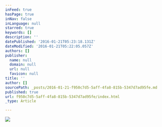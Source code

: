 ```yaml
---
inFeed: true
hasPage: true
inNav: false
inLanguage: null
starred: true
keywords: []
description: ''
datePublished: '2016-01-21T05:23:18.131Z'
dateModified: '2016-01-21T05:22:05.057Z'
authors: []
publisher:
  name: null
  domain: null
  url: null
  favicon: null
title: ''
author: []
sourcePath: _posts/2016-01-21-f950c7d5-5aff-4fa8-815b-5347d7ad95fe.md
published: true
url: f950c7d5-5aff-4fa8-815b-5347d7ad95fe/index.html
_type: Article

---
```

![](https://the-grid-user-content.s3-us-west-2.amazonaws.com/489f5898-d75c-4268-a31f-b7379865c738.png)